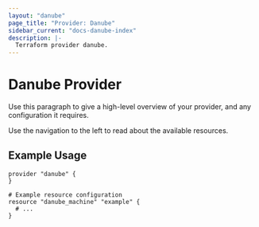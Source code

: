 ```yaml
---
layout: "danube"
page_title: "Provider: Danube"
sidebar_current: "docs-danube-index"
description: |-
  Terraform provider danube.
---
```


# Danube Provider

Use this paragraph to give a high-level overview of your provider, and any configuration it requires.

Use the navigation to the left to read about the available resources.

## Example Usage

```hcl
provider "danube" {
}

# Example resource configuration
resource "danube_machine" "example" {
  # ...
}
```
